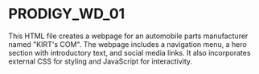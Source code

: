 # PRODIGY_WD_01
This HTML file creates a webpage for an automobile parts manufacturer named "KIRT's COM". The webpage includes a navigation menu, a hero section with introductory text, and social media links. It also incorporates external CSS for styling and JavaScript for interactivity.
